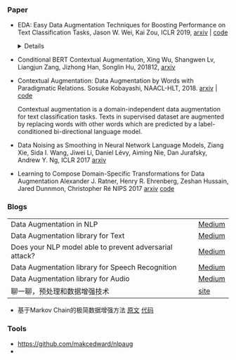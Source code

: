 



### Paper

- EDA: Easy Data Augmentation Techniques for Boosting Performance on Text Classification Tasks, Jason W. Wei, Kai Zou, ICLR 2019, [arxiv](https://arxiv.org/abs/1901.11196) | [code](https://github.com/jasonwei20/eda_nlp) 

  <details>
      EDA is the following operations: <br>
  1. Synonym Replacement (SR): Randomly choose n words from the sentence that are not
     stop words. Replace each of these words with one of its synonyms chosen at random.<br>
  2. Random Insertion (RI): Find a random synonym of a random word in the sentence that is
     not a stop word. Insert that synonym into a random position in the sentence. Do this n times.<br>
  3. Random Swap (RS): Randomly choose two words in the sentence and swap their positions.
     Do this n times.<br>
  4. Random Deletion (RD): Randomly remove each word in the sentence with probability p.

- Conditional BERT Contextual Augmentation, Xing Wu, Shangwen Lv, Liangjun Zang, Jizhong Han, Songlin Hu, 201812, [arxiv](https://arxiv.org/abs/1812.06705) 

- Contextual Augmentation: Data Augmentation by Words with Paradigmatic Relations. Sosuke Kobayashi, NAACL-HLT, 2018. [arxiv](https://arxiv.org/pdf/1805.06201.pdf) | [code](https://github.com/pfnet-research/contextual_augmentation) 

  Contextual augmentation is a domain-independent data augmentation for text classification tasks. Texts in supervised dataset are augmented by replacing words with other words which are predicted by a label-conditioned bi-directional language model.

- Data Noising as Smoothing in Neural Network Language Models, Ziang Xie, Sida I. Wang, Jiwei Li, Daniel Lévy, Aiming Nie, Dan Jurafsky, Andrew Y. Ng, ICLR 2017 [arxiv](https://arxiv.org/abs/1703.02573) 

- Learning to Compose Domain-Specific Transformations for Data Augmentation
  Alexander J. Ratner, Henry R. Ehrenberg, Zeshan Hussain, Jared Dunnmon, Christopher Ré NIPS 2017 [arxiv](<https://arxiv.org/abs/1709.01643>) [code](<https://github.com/HazyResearch/tanda>) 

### Blogs

|                                                         |                                                              |
| ------------------------------------------------------- | ------------------------------------------------------------ |
| Data Augmentation in NLP                                | [Medium](https://towardsdatascience.com/data-augmentation-in-nlp-2801a34dfc28) |
| Data Augmentation library for Text                      | [Medium](https://towardsdatascience.com/data-augmentation-library-for-text-9661736b13ff) |
| Does your NLP model able to prevent adversarial attack? | [Medium](https://hackernoon.com/does-your-nlp-model-able-to-prevent-adversarial-attack-45b5ab75129c) |
| Data Augmentation library for Speech Recognition        | [Medium](https://towardsdatascience.com/data-augmentation-for-speech-recognition-e7c607482e78) |
| Data Augmentation library for Audio                     | [Medium](https://towardsdatascience.com/data-augmentation-for-audio-76912b01fdf6) |
| 聊一聊，预处理和数据增强技术                            | [site](https://zhpmatrix.github.io/2019/03/08/preprocess-augmentation-in-nlp/) |

+ 基于Markov Chain的极简数据增强方法 [原文](https://mp.weixin.qq.com/s?__biz=MzA5MjEyNDMxOQ==&mid=2247483684&idx=1&sn=e0a904d6eeefd8ba42980ccfc6bc7a22&chksm=9070a4d4a7072dc2e4316202663615909f58a910b0a355af3282df723f8a2884c505f3302130&token=1216643233&lang=zh_CN#rd) [代码](https://github.com/leerumor/nlpcab/blob/master/code/markov_data_augmentation.py) 



### Tools

+ https://github.com/makcedward/nlpaug
+ 